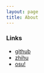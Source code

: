 ```yaml
---
layout: page 
title: About
---
```

### Links
- [github](https://github.com/Trytwice)
- [zhihu](https://www.zhihu.com/people/Trytwice/activities)
- [osu!](https://osu.ppy.sh/u/8127870)

